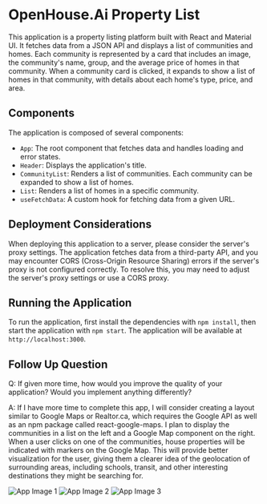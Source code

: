# OpenHouse.Ai Property List

This application is a property listing platform built with React and Material UI. It fetches data from a JSON API and displays a list of communities and homes. Each community is represented by a card that includes an image, the community's name, group, and the average price of homes in that community. When a community card is clicked, it expands to show a list of homes in that community, with details about each home's type, price, and area.

## Components

The application is composed of several components:

- `App`: The root component that fetches data and handles loading and error states.
- `Header`: Displays the application's title.
- `CommunityList`: Renders a list of communities. Each community can be expanded to show a list of homes.
- `List`: Renders a list of homes in a specific community.
- `useFetchData`: A custom hook for fetching data from a given URL.

## Deployment Considerations

When deploying this application to a server, please consider the server's proxy settings. The application fetches data from a third-party API, and you may encounter CORS (Cross-Origin Resource Sharing) errors if the server's proxy is not configured correctly. To resolve this, you may need to adjust the server's proxy settings or use a CORS proxy.

## Running the Application

To run the application, first install the dependencies with `npm install`, then start the application with `npm start`. The application will be available at `http://localhost:3000`.

## Follow Up Question

Q: If given more time, how would you improve the quality of your application? Would you implement anything differently?

A: If I have more time to complete this app, I will consider creating a layout similar to Google Maps or Realtor.ca, which requires the Google API as well as an npm package called react-google-maps. I plan to display the communities in a list on the left and a Google Map component on the right. When a user clicks on one of the communities, house properties will be indicated with markers on the Google Map. This will provide better visualization for the user, giving them a clearer idea of the geolocation of surrounding areas, including schools, transit, and other interesting destinations they might be searching for.

![App Image 1](https://drive.google.com/uc?export=view&id=13SD0yTFSlo2LXWbfoXck4jMB7yhAUYKf)
![App Image 2](https://drive.google.com/uc?export=view&id=13QzgslAe6cdQZFU9OpA9bsr-abS4seiw)
![App Image 3](https://drive.google.com/uc?export=view&id=13aIAiaTCmNON39Q4CUg1mnlQyIV7LUM1)